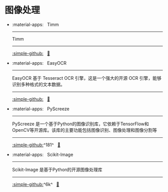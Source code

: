 # 图像处理

<div class="grid cards" markdown>

- :material-apps: &nbsp; Timm

    ---
    Timm

    ---
    [:simple-github:](https://github.com/huggingface/pytorch-image-models/tree/main/timm) &nbsp;
    [:bookmark:](https://pprp.github.io/timm)


- :material-apps: &nbsp; EasyOCR

    ---
    EasyOCR 基于 Tesseract OCR 引擎，这是一个强大的开源 OCR 引擎，能够识别多种格式的文本数据。

    ---
    [:simple-github:](https://github.com/jaidedai/easyocr) &nbsp;
    [:bookmark:](https://www.jaided.ai/easyocr/tutorial)

- :material-apps: &nbsp; PyScreeze

    ---
    PyScreeze 是一个基于Python的图像识别库，它依赖于TensorFlow和OpenCV等开源库。该库的主要功能包括图像识别、图像处理和图像分割等

    ---
    [:simple-github:](https://github.com/asweigart/pyscreeze)^181^ &nbsp;
    [:bookmark:](https://www.jaided.ai/easyocr/tutorial)


- :material-apps: &nbsp; Scikit-Image

    ---
    Scikit-Image 是基于Python的开源图像处理库

    ---
    [:simple-github:](https://github.com/scikit-image/scikit-image)^6k^ &nbsp;
    [:bookmark:](https://scikit-image.org/docs/stable/)


</div>